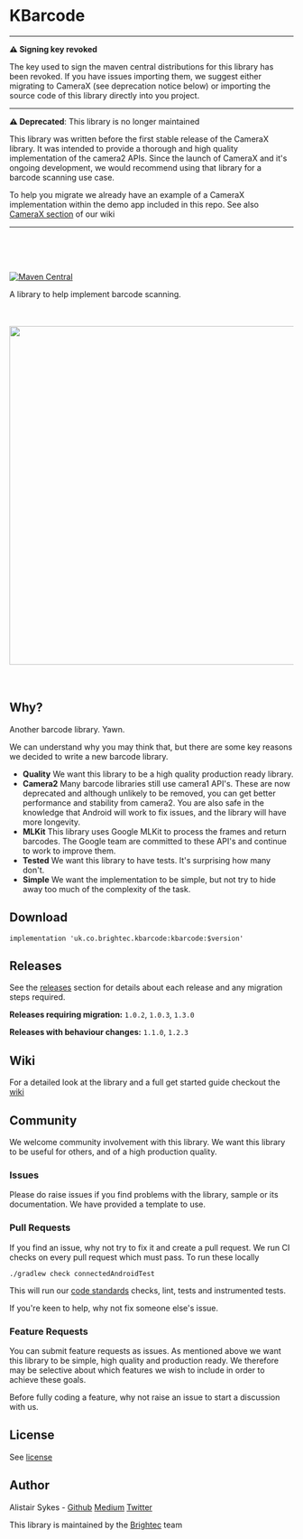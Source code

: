 # KBarcode

--------------------------------------

**:warning: Signing key revoked**

The key used to sign the maven central distributions for this library has been revoked. If you have issues importing them, we suggest either migrating to CameraX (see deprecation notice below) or importing the source code of this library directly into you project.

--------------------------------------

**:warning: Deprecated**: This library is no longer maintained

This library was written before the first stable release of the CameraX library. It was intended to provide a thorough and high quality implementation of the camera2 APIs. Since the launch of CameraX and it's ongoing development, we would recommend using that library for a barcode scanning use case.

To help you migrate we already have an example of a CameraX implementation within the demo app included in this repo. See also [CameraX section](https://github.com/brightec/KBarcode/wiki/Sample#camerax-example) of our wiki

--------------------------------------

<br/>
<br/>
<br/>

[![Maven Central](https://maven-badges.herokuapp.com/maven-central/uk.co.brightec.kbarcode/kbarcode/badge.png?style=for-the-badge)](https://maven-badges.herokuapp.com/maven-central/uk.co.brightec.kbarcode/kbarcode)

A library to help implement barcode scanning.

<br />
<br />
<div align="center">
  <img width="600" src="https://raw.githubusercontent.com/brightec/KBarcode/master/LogoLarge.png">
</div>
<br />
<br />

## Why?

Another barcode library. Yawn.

We can understand why you may think that, but there are some key reasons we decided to write a new barcode library.

-  **Quality** We want this library to be a high quality production ready library.
-  **Camera2** Many barcode libraries still use camera1 API's. These are now deprecated and although unlikely to be removed, you can get better performance and stability from camera2. You are also safe in the knowledge that Android will work to fix issues, and the library will have more longevity.
-  **MLKit** This library uses Google MLKit to process the frames and return barcodes. The Google team are committed to these API's and continue to work to improve them.
-  **Tested** We want this library to have tests. It's surprising how many don't.
-  **Simple** We want the implementation to be simple, but not try to hide away too much of the complexity of the task.

## Download

```
implementation 'uk.co.brightec.kbarcode:kbarcode:$version'
```

## Releases

See the [releases](https://github.com/brightec/KBarcode/releases) section for details about each release and any migration steps required.

**Releases requiring migration:** `1.0.2`, `1.0.3`, `1.3.0`

**Releases with behaviour changes:** `1.1.0`, `1.2.3`

## Wiki

For a detailed look at the library and a full get started guide checkout the [wiki](https://github.com/brightec/KBarcode/wiki)

## Community

We welcome community involvement with this library. We want this library to be useful for others, and of a high production quality.

### Issues

Please do raise issues if you find problems with the library, sample or its documentation. We have provided a template to use.

### Pull Requests

If you find an issue, why not try to fix it and create a pull request. We run CI checks on every pull request which must pass.
To run these locally
```
./gradlew check connectedAndroidTest
```

This will run our [code standards](https://github.com/brightec/Guidelines_Android) checks, lint, tests and instrumented tests.

If you're keen to help, why not fix someone else's issue.

### Feature Requests

You can submit feature requests as issues. As mentioned above we want this library to be simple, high quality and production ready. We therefore may be selective about which features we wish to include in order to achieve these goals.

Before fully coding a feature, why not raise an issue to start a discussion with us.

## License

See [license](LICENSE)

## Author

Alistair Sykes - [Github](https://github.com/alistairsykes) [Medium](https://medium.com/@alistairsykes) [Twitter](https://twitter.com/SykesAlistair)

This library is maintained by the [Brightec](https://www.brightec.co.uk/) team
